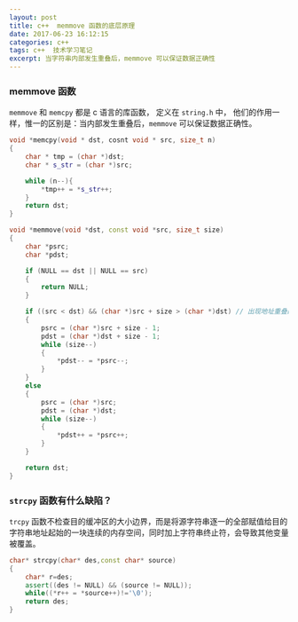 ```yaml
---
layout: post
title: c++  memmove 函数的底层原理
date: 2017-06-23 16:12:15
categories: c++  
tags: c++  技术学习笔记
excerpt: 当字符串内部发生重叠后，memmove 可以保证数据正确性
---
```


### memmove 函数

`memmove`  和 `memcpy` 都是 c 语言的库函数， 定义在 `string.h` 中， 他们的作用一样，惟一的区别是：当内部发生重叠后，`memmove` 可以保证数据正确性。
```c++
void *memcpy(void * dst, cosnt void * src, size_t n)
{
	char * tmp = (char *)dst; 
	char * s_str = (char *)src; 

	while (n--){
		*tmp++ = *s_str++; 
	}
	return dst; 
}

void *memmove(void *dst, const void *src, size_t size)
{
    char *psrc;
    char *pdst;

    if (NULL == dst || NULL == src)
    {
        return NULL;
    }

    if ((src < dst) && (char *)src + size > (char *)dst) // 出现地址重叠的情况，自后向前拷贝
    {
        psrc = (char *)src + size - 1;
        pdst = (char *)dst + size - 1;
        while (size--)
        {
            *pdst-- = *psrc--;
        }
    }
    else
    {
        psrc = (char *)src;
        pdst = (char *)dst;
        while (size--)
        {
            *pdst++ = *psrc++;
        }
    }

    return dst;
}
```

### `strcpy` 函数有什么缺陷？

`trcpy` 函数不检查目的缓冲区的大小边界，而是将源字符串逐一的全部赋值给目的字符串地址起始的一块连续的内存空间，同时加上字符串终止符，会导致其他变量被覆盖。

```c++
char* strcpy(char* des,const char* source)
{
    char* r=des;
    assert((des != NULL) && (source != NULL));
    while((*r++ = *source++)!='\0');
    return des;
}
```